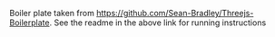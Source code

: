 Boiler plate taken from https://github.com/Sean-Bradley/Threejs-Boilerplate. 
See the readme in the above link for running instructions